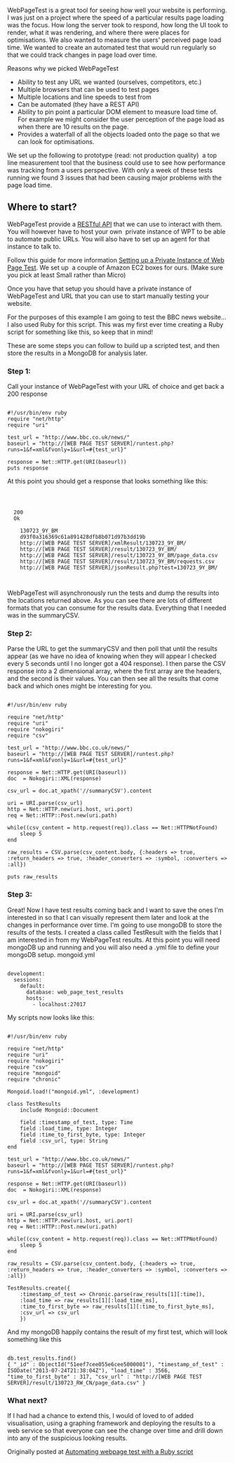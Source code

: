 WebPageTest is a great tool for seeing how well your website is performing. I was just on a project where the speed of a particular results page loading was the focus. How long the server took to respond, how long the UI took to render, what it was rendering, and where there were places for optimisations. We also wanted to measure the users' perceived page load time.
We wanted to create an automated test that would run regularly so that we could track changes in page load over time.

Reasons why we picked WebPageTest
<ul>
	<li>Ability to test any URL we wanted (ourselves, competitors, etc.)</li>
	<li>Multiple browsers that can be used to test pages</li>
	<li>Multiple locations and line speeds to test from</li>
	<li>Can be automated (they have a REST API)</li>
	<li>Ability to pin point a particular DOM element to measure load time of. For example we might consider the user perception of the page load as when there are 10 results on the page.</li>
	<li>Provides a waterfall of all the objects loaded onto the page so that we can look for optimisations.</li>
</ul>
We set up the following to prototype (read: not production quality)  a top line measurement tool that the business could use to see how performance was tracking from a users perspective. With only a week of these tests running we found 3 issues that had been causing major problems with the page load time.
<h2>Where to start?</h2>
WebPageTest provide a <a href="https://sites.google.com/a/webpagetest.org/docs/advanced-features/webpagetest-restful-apis">RESTful API</a> that we can use to interact with them. You will however have to host your own  private instance of WPT to be able to automate public URLs. You will also have to set up an agent for that instance to talk to.

Follow this guide for more information <a href="https://sites.google.com/a/webpagetest.org/docs/private-instances" target="_blank">Setting up a Private Instance of Web Page Test</a>. We set up  a couple of Amazon EC2 boxes for ours. (Make sure you pick at least Small rather than Micro)

Once you have that setup you should have a private instance of WebPageTest and URL that you can use to start manually testing your website.

For the purposes of this example I am going to test the BBC news website... I also used Ruby for this script. This was my first ever time creating a Ruby script for something like this, so keep that in mind!

These are some steps you can follow to build up a scripted test, and then store the results in a MongoDB for analysis later.
<h3>Step 1:</h3>
Call your instance of WebPageTest with your URL of choice and get back a 200 response

<pre><code>
#!/usr/bin/env ruby
require "net/http"
require "uri"

test_url = "http://www.bbc.co.uk/news/"
baseurl = "http://[WEB PAGE TEST SERVER]/runtest.php?runs=1&f=xml&fvonly=1&url=#{test_url}"

response = Net::HTTP.get(URI(baseurl))
puts response
</code></pre>

At this point you should get a response that looks something like this:

<pre><code>
<!--?xml version="1.0" encoding="UTF-8"?-->

  200
  Ok
  <data>
    130723_9Y_BM
    d93f0a316369c61a891428dfb8b071d97b3dd19b
    http://[WEB PAGE TEST SERVER]/xmlResult/130723_9Y_BM/
    http://[WEB PAGE TEST SERVER]/result/130723_9Y_BM/
    http://[WEB PAGE TEST SERVER]/result/130723_9Y_BM/page_data.csv
    http://[WEB PAGE TEST SERVER]/result/130723_9Y_BM/requests.csv
    http://[WEB PAGE TEST SERVER]/jsonResult.php?test=130723_9Y_BM/
  </data>

</code></pre>

WebPageTest will asynchronously run the tests and dump the results into the locations returned above. As you can see there are lots of different formats that you can consume for the results data. Everything that I needed was in the summaryCSV.
<h3>Step 2:</h3>
Parse the URL to get the summaryCSV and then poll that until the results appear (as we have no idea of knowing when they will appear I checked every 5 seconds until I no longer got a 404 response). I then parse the CSV response into a 2 dimensional array, where the first array are the headers, and the second is their values. You can then see all the results that come back and which ones might be interesting for you.

<pre><code>
#!/usr/bin/env ruby

require "net/http"
require "uri"
require "nokogiri"
require "csv"

test_url = "http://www.bbc.co.uk/news/"
baseurl = "http://[WEB PAGE TEST SERVER]/runtest.php?runs=1&f=xml&fvonly=1&url=#{test_url}"

response = Net::HTTP.get(URI(baseurl))
doc  = Nokogiri::XML(response)

csv_url = doc.at_xpath('//summaryCSV').content

uri = URI.parse(csv_url)
http = Net::HTTP.new(uri.host, uri.port)
req = Net::HTTP::Post.new(uri.path)

while((csv_content = http.request(req)).class == Net::HTTPNotFound)
	sleep 5
end

raw_results = CSV.parse(csv_content.body, {:headers => true, :return_headers => true, :header_converters => :symbol, :converters => :all})

puts raw_results
</code></pre>

<h3>Step 3:</h3>
Great! Now I have test results coming back and I want to save the ones I'm interested in so that I can visually represent them later and look at the changes in performance over time.
I'm going to use mongoDB to store the results of the tests. I created a class called TestResult with the fields that I am interested in from my WebPageTest results.
At this point you will need mongoDB up and running and you will also need a .yml file to define your mongoDB setup.
mongoid.yml

<pre><code>
development:
  sessions:
    default:
      database: web_page_test_results
      hosts:
        - localhost:27017
</code></pre>

My scripts now looks like this:

<pre><code>
#!/usr/bin/env ruby

require "net/http"
require "uri"
require "nokogiri"
require "csv"
require "mongoid"
require "chronic"

Mongoid.load!("mongoid.yml", :development)

class TestResults
	include Mongoid::Document

	field :timestamp_of_test, type: Time
	field :load_time, type: Integer
	field :time_to_first_byte, type: Integer
	field :csv_url, type: String
end

test_url = "http://www.bbc.co.uk/news/"
baseurl = "http://[WEB PAGE TEST SERVER]/runtest.php?runs=1&f=xml&fvonly=1&url=#{test_url}"

response = Net::HTTP.get(URI(baseurl))
doc  = Nokogiri::XML(response)

csv_url = doc.at_xpath('//summaryCSV').content

uri = URI.parse(csv_url)
http = Net::HTTP.new(uri.host, uri.port)
req = Net::HTTP::Post.new(uri.path)

while((csv_content = http.request(req)).class == Net::HTTPNotFound)
	sleep 5
end

raw_results = CSV.parse(csv_content.body, {:headers => true, :return_headers => true, :header_converters => :symbol, :converters => :all})

TestResults.create({
	:timestamp_of_test => Chronic.parse(raw_results[1][:time]),
	:load_time => raw_results[1][:load_time_ms],
	:time_to_first_byte => raw_results[1][:time_to_first_byte_ms],
	:csv_url => csv_url
	})
</code></pre>

And my mongoDB happily contains the result of my first test, which will look something like this

<pre><code>
db.test_results.find()
{ "_id" : ObjectId("51eef7cee055e6cee5000001"), "timestamp_of_test" : ISODate("2013-07-24T21:38:04Z"), "load_time" : 3566, "time_to_first_byte" : 317, "csv_url" : "http://[WEB PAGE TEST SERVER]/result/130723_RW_CN/page_data.csv" }
</code></pre>

<h3>What next?</h3>
If I had had a chance to extend this, I would of loved to of added visualisation, using a graphing framework and deploying the results to a web service so that everyone can see the change over time and drill down into any of the suspicious looking results.

Originally posted at <a href="http://annejsimmons.com/2013/07/26/automating-webpagetest-with-a-ruby-script/" /> Automating webpage test with a Ruby script